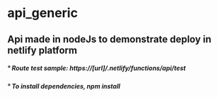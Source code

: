 # api_generic

<div> <h2> Api made in nodeJs to demonstrate deploy in netlify platform </h2> </div>
<div> <h5> ° Route test sample: https://[url]/.netlify/functions/api/test </h5> </div>
<div> <h5> ° To install dependencies, npm install </h5> </div>